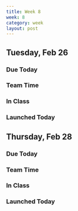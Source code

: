 ```yaml
---
title: Week 8 
week: 8
category: week
layout: post
---
```


## Tuesday, Feb 26

### Due Today

### Team Time

### In Class

### Launched Today


<!-- # # # # # # # # # # # # # # # # # # # # # # # # # # # -->

## Thursday, Feb 28

### Due Today

### Team Time

### In Class

### Launched Today


<!-- # # # # # # # # # # # # # # # # # # # # # # # # # # # -->

